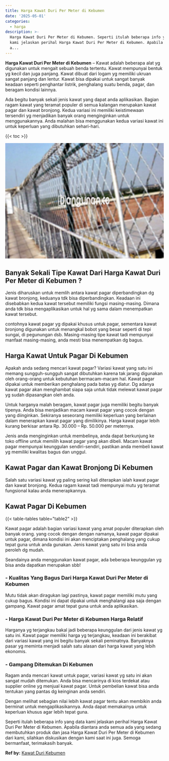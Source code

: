 ```yaml
---
title: Harga Kawat Duri Per Meter di Kebumen
date: '2025-05-01'
categories:
  - harga
description: >-
  Harga Kawat Duri Per Meter di Kebumen. Seperti itulah beberapa info yang data
  kami jelaskan perihal Harga Kawat Duri Per Meter di Kebumen. Apabila diantara
  a...
---
```


**Harga Kawat Duri Per Meter di Kebumen** – Kawat adalah beberapa alat yg digunakan untuk mengait sebuah benda tertentu. Kawat mempunyai bentuk yg kecil dan juga panjang. Kawat dibuat dari logam yg memiliki ukruan sangat panjang dan lentur. Kawat bisa dipakai untuk sangat banyak keadaan seperti penghantar listrik, penghalang suatu benda, pagar, dan beragam kondisi lainnya.

Ada begitu banyak sekali jenis kawat yang dapat anda aplikasikan. Bagian ragam kawat yang teramat populer di semua kalangan merupakan kawat pagar dan kawat bronjong. Kedua variasi ini memiliki keistimewaan tersendiri yg menjadikan banyak orang menginginkan untuk menggunakannya. Anda malahan bisa menggunakan kedua variasi kawat ini untuk keperluan yang dibutuhkan sehari-hari.

{{< toc >}}

![Harga Kawat Duri Per Meter di Kebumen](/images/jual-kawat-murah52.png)

## Banyak Sekali Tipe Kawat Dari Harga Kawat Duri Per Meter di Kebumen ?

Jenis diharuskan untuk memlih antara kawat pagar diperbandingkan dg kawat bronjong, keduanya tdk bisa diperbandingkan. Keadaan ini disebabkan kedua kawat tersebut memiliki fungsi masing-masing. Dimana anda tdk bisa mengaplikasikan untuk hal yg sama dalam menempatkan kawat tersebut.

contohnya kawat pagar yg dipakai khusus untuk pagar, sementara kawat bronjong digunakan untuk menangkal bobot yang besar seperti di tepi sungai, di pegunungan dsb. Masing-masing tipe kawat tadi mempunyai manfaat masing-masing, anda mesti bisa menempatkan dg bagus.

## Harga Kawat Untuk Pagar Di Kebumen

Apakah anda sedang mencari kawat pagar? Variasi kawat yang satu ini memang sungguh-sungguh sangat dibutuhkan karena tak jarang digunakan oleh orang-orang untuk kebutuhan bermacam-macam hal. Kawat pagar dipakai untuk memberikan penghalang pada batas yg diatur. Dg adanya kawat pagar akan menghambat siapa saja untuk tidak melewat kawat pagar yg sudah dipasangkan oleh anda.

Untuk harganya malah beragam, kawat pagar juga memiliki begitu banyak tipenya. Anda bisa menjadikan macam kawat pagar yang cocok dengan yang diinginkan. Sekiranya seseorang memiliki keperluan yang berlainan dalam menerapkan kawat pagar yang dimilikinya. Harga kawat pagar lebih kurang berkisar antara Rp. 30.000 – Rp. 50.000 per meternya.

Jenis anda menginginkan untuk membelinya, anda dapat berkunjung ke toko offline untuk memilih kawat pagar yang akan dibeli. Macam kawat pagar mempunyai keunggulan sendiri-sendiri, pastikan anda membeli kawat yg memiliki kwalitas bagus dan unggul.

## Kawat Pagar dan Kawat Bronjong Di Kebumen

Salah satu variasi kawat yg paling sering kali diterapkan ialah kawat pagar dan kawat bronjong. Kedua ragam kawat tadi mempunyai mutu yg teramat fungsional kalau anda menerapkannya.

## Kawat Pagar Di Kebumen

{{< table-tables table="table2" >}}

Kawat pagar adalah bagian variasi kawat yang amat populer diterapkan oleh banyak orang. yang cocok dengan dengan namanya, kawat pagar dipakai untuk pagar, dimana kondisi ini akan menciptakan penghalang yang cukup tepat guna untuk anda gunakan. Jenis kawat yang satu ini bisa anda peroleh dg mudah.

Seandainya anda menggunakan kawat pagar, ada beberapa keunggulan yg bisa anda dapatkan merupakan sbb!

### \- Kualitas Yang Bagus Dari Harga Kawat Duri Per Meter di Kebumen

Mutu tidak akan diragukan lagi pastinya, kawat pagar memiliki mutu yang cukup bagus. Kondisi ini dapat dipakai untuk menghalangi apa saja dengan gampang. Kawat pagar amat tepat guna untuk anda aplikasikan.

### \- Harga Kawat Duri Per Meter di Kebumen Harga Relatif

Harganya yg terjangkau bakal jadi beberapa keunggulan dari jenis kawat yg satu ini. Kawat pagar memiliki harga yg terjangkau, keadaan ini berakibat dari variasi kawat yang ini begitu banyak sekali peminatnya. Banyaknya pasar yg meminta menjadi salah satu alasan dari harga kawat yang lebih ekonomis.

### \- Gampang Ditemukan Di Kebumen

Ragam anda mencari kawat untuk pagar, variasi kawat yg satu ini akan sangat mudah ditemukan. Anda bisa mencarinya di kios terdekat atau supplier online yg menjual kawat pagar. Untuk pembelian kawat bisa anda tentukan yang pantas dg keinginan anda sendiri.

Dengan melihat sebagian nilai lebih kawat pagar tentu akan membikin anda berminat untuk mengaplikasikannya. Anda dapat memakainya untuk keperluan khusus agar lebih tepat guna.

Seperti itulah beberapa info yang data kami jelaskan perihal Harga Kawat Duri Per Meter di Kebumen. Apabila diantara anda semua ada yang sedang membutuhkan produk dan jasa Harga Kawat Duri Per Meter di Kebumen dari kami, silahkan diskusikan dengan kami saat ini juga. Semoga bermanfaat, terimakasih banyak.

**Ref by:** [Kawat Duri Kebumen](https://id.wikipedia.org/wiki/Kawat)
